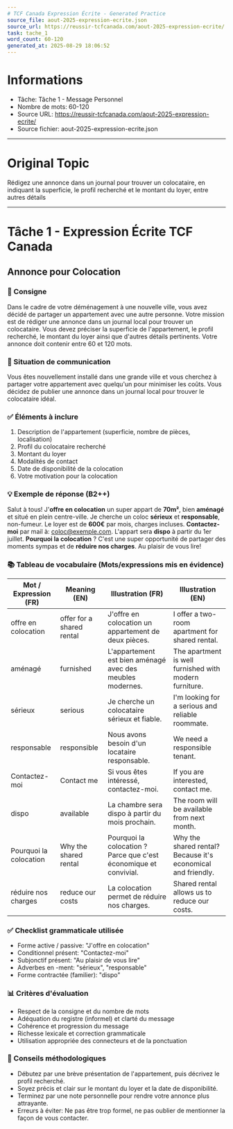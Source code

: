 ```yaml
---
# TCF Canada Expression Écrite - Generated Practice
source_file: aout-2025-expression-ecrite.json
source_url: https://reussir-tcfcanada.com/aout-2025-expression-ecrite/
task: tache_1
word_count: 60-120
generated_at: 2025-08-29 18:06:52
---
```


# Informations
- Tâche: Tâche 1 - Message Personnel
- Nombre de mots: 60-120
- Source URL: https://reussir-tcfcanada.com/aout-2025-expression-ecrite/
- Source fichier: aout-2025-expression-ecrite.json

---

# Original Topic
Rédigez une annonce dans un journal pour trouver un colocataire, en indiquant la superficie, le profil recherché et le montant du loyer, entre autres détails

---

# Tâche 1 - Expression Écrite TCF Canada
## Annonce pour Colocation

### 📝 Consigne
Dans le cadre de votre déménagement à une nouvelle ville, vous avez décidé de partager un appartement avec une autre personne. Votre mission est de rédiger une annonce dans un journal local pour trouver un colocataire. Vous devez préciser la superficie de l'appartement, le profil recherché, le montant du loyer ainsi que d'autres détails pertinents. Votre annonce doit contenir entre 60 et 120 mots.

### 🎯 Situation de communication
Vous êtes nouvellement installé dans une grande ville et vous cherchez à partager votre appartement avec quelqu'un pour minimiser les coûts. Vous décidez de publier une annonce dans un journal local pour trouver le colocataire idéal.

### ✅ Éléments à inclure
1. Description de l'appartement (superficie, nombre de pièces, localisation)
2. Profil du colocataire recherché
3. Montant du loyer
4. Modalités de contact
5. Date de disponibilité de la colocation
6. Votre motivation pour la colocation

### 💡 Exemple de réponse (B2++)
Salut à tous! J'**offre en colocation** un super appart de **70m²**, bien **aménagé** et situé en plein centre-ville. Je cherche un coloc **sérieux** et **responsable**, non-fumeur. Le loyer est de **600€** par mois, charges incluses. **Contactez-moi** par mail à: coloc@exemple.com. L'appart sera **dispo** à partir du 1er juillet. **Pourquoi la colocation** ? C'est une super opportunité de partager des moments sympas et de **réduire nos charges**. Au plaisir de vous lire!

### 📚 Tableau de vocabulaire (Mots/expressions mis en évidence)

| Mot / Expression (FR) | Meaning (EN) | Illustration (FR) | Illustration (EN) |
|---|---|---|---|
| offre en colocation | offer for a shared rental | J'offre en colocation un appartement de deux pièces. | I offer a two-room apartment for shared rental. |
| aménagé | furnished | L'appartement est bien aménagé avec des meubles modernes. | The apartment is well furnished with modern furniture. |
| sérieux | serious | Je cherche un colocataire sérieux et fiable. | I'm looking for a serious and reliable roommate. |
| responsable | responsible | Nous avons besoin d'un locataire responsable. | We need a responsible tenant. |
| Contactez-moi | Contact me | Si vous êtes intéressé, contactez-moi. | If you are interested, contact me. |
| dispo | available | La chambre sera dispo à partir du mois prochain. | The room will be available from next month. |
| Pourquoi la colocation | Why the shared rental | Pourquoi la colocation ? Parce que c'est économique et convivial. | Why the shared rental? Because it's economical and friendly. |
| réduire nos charges | reduce our costs | La colocation permet de réduire nos charges. | Shared rental allows us to reduce our costs. |

### ✅ Checklist grammaticale utilisée
- Forme active / passive: "J'offre en colocation"
- Conditionnel présent: "Contactez-moi"
- Subjonctif présent: "Au plaisir de vous lire"
- Adverbes en -ment: "sérieux", "responsable"
- Forme contractée (familier): "dispo"

### 📊 Critères d'évaluation
- Respect de la consigne et du nombre de mots
- Adéquation du registre (informel) et clarté du message
- Cohérence et progression du message
- Richesse lexicale et correction grammaticale
- Utilisation appropriée des connecteurs et de la ponctuation

### 🔧 Conseils méthodologiques
- Débutez par une brève présentation de l'appartement, puis décrivez le profil recherché.
- Soyez précis et clair sur le montant du loyer et la date de disponibilité.
- Terminez par une note personnelle pour rendre votre annonce plus attrayante.
- Erreurs à éviter: Ne pas être trop formel, ne pas oublier de mentionner la façon de vous contacter.